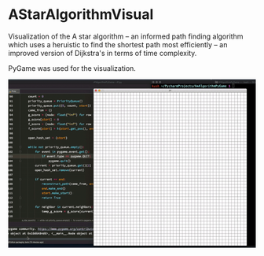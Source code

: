 # AStarAlgorithmVisual
Visualization of the A star algorithm – an informed path finding algorithm which uses a heruistic to find the shortest path most efficiently – an improved version of Dijkstra's in terms of time complexity.

PyGame was used for the visualization.

![A* Algorithm](algorithm.gif)

